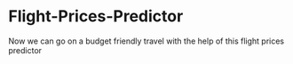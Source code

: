 # Flight-Prices-Predictor
Now we can go on a budget friendly travel with the help of this flight prices predictor 

